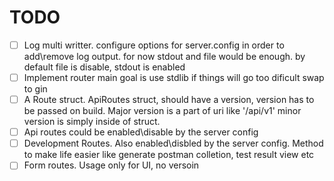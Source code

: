 # TODO

- [ ] Log multi writter. configure options for server.config in order to add\remove log output. for now stdout and file would be enough. by default file is disable, stdout is enabled
- [ ] Implement router main goal is use stdlib if things will go too dificult swap to gin
- [ ] A Route struct. ApiRoutes struct, should have a version, version has to be passed on build. Major version is a part of uri like '/api/v1' minor version is simply inside of struct.
- [ ] Api routes could be enabled\disable by the server config
- [ ] Development Routes. Also enabled\disbled by the server config. Method to make life easier like generate postman colletion, test result view etc
- [ ] Form routes. Usage only for UI, no versoin